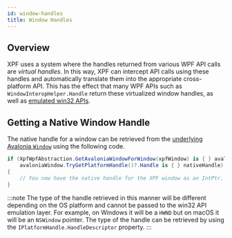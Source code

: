 ```yaml
---
id: window-handles
title: Window Handles
---
```


## Overview

XPF uses a system where the handles returned from various WPF API calls are _virtual handles_. In this way, XPF can intercept API calls using these handles and automatically translate them into the appropriate cross-platform API. This has the effect that many WPF APIs such as `WindowInteropHelper.Handle` return these virtualized window handles, as well as [emulated win32 APIs](../third-party-libraries.md).

## Getting a Native Window Handle

The native handle for a window can be retrieved from the [underlying Avalonia `Window`](./avalonia-interop.md#getting-the-avalonia-window) using the following code.

```csharp
if (XpfWpfAbstraction.GetAvaloniaWindowForWindow(xpfWindow) is { } avaloniaWindow &&
    avaloniaWindow.TryGetPlatformHandle()?.Handle is { } nativeHandle)
{
    // You now have the native handle for the XPF window as an IntPtr.
}
```

:::note
The type of the handle retrieved in this manner will be different depending on the OS platform and cannot be passed to the win32 API emulation layer. For example, on Windows it will be a `HWND` but on macOS it will be an `NSWindow` pointer. The type of the handle can be retrieved by using the `IPlatformHandle.HandleDescriptor` property.
:::
